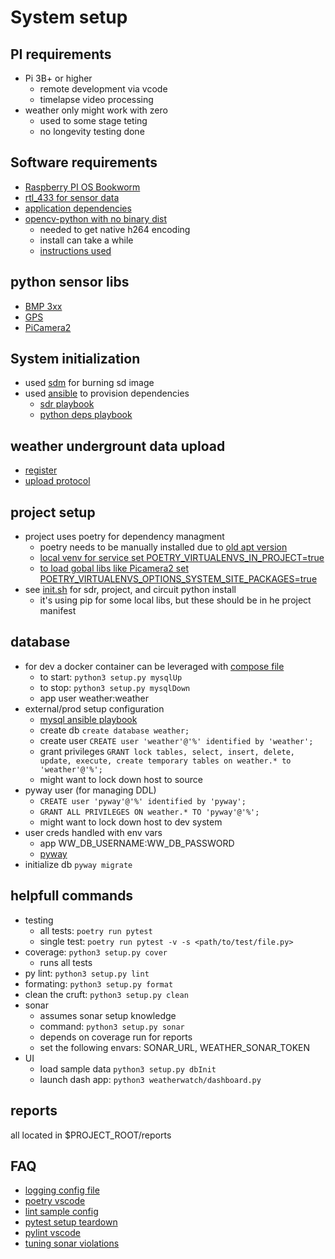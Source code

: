 # System setup

## PI requirements 
- Pi 3B+ or higher
    - remote development via vcode
    - timelapse video processing
- weather only might work with zero
    - used to some stage teting
    - no longevity testing done

## Software requirements
- [Raspberry PI OS Bookworm](https://www.raspberrypi.com/software/operating-systems/)
- [rtl_433 for sensor data ](https://github.com/merbanan/rtl_433)
- [application dependencies](/pyproject.toml?raw=true)
- [opencv-python with no binary dist](https://rockyshikoku.medium.com/use-h264-codec-with-cv2-videowriter-e00145ded181)
    - needed to get native h264 encoding
    - install can take a while
    - [instructions used](https://python-poetry.org/blog/announcing-poetry-1.2.0/#opting-out-of-binary-distributions)

## python sensor libs
- [BMP 3xx](https://github.com/adafruit/Adafruit_CircuitPython_BMP3XX)
- [GPS](https://github.com/adafruit/Adafruit_CircuitPython_GPS)
- [PiCamera2](https://datasheets.raspberrypi.com/camera/picamera2-manual.pdf)

## System initialization
- used [sdm](https://github.com/gitbls/sdm) for burning sd image
- used [ansible](https://docs.ansible.com/) to provision dependencies
    - [sdr playbook](https://raw.githubusercontent.com/tim-oe/piImage/refs/heads/main/src/ansible/weather/nesdr.yml)
    - [python deps playbook](https://raw.githubusercontent.com/tim-oe/piImage/refs/heads/main/src/ansible/weather/python.yml)

## weather undergrount data upload
- [register](https://www.wunderground.com/signup)
- [upload protocol](https://support.weather.com/s/article/PWS-Upload-Protocol?language=en_US)

## project setup
- project uses poetry for dependency managment
    - poetry needs to be manually installed due to [old apt version](https://github.com/pypa/pipx/issues/1481)
    - [local venv for service set POETRY_VIRTUALENVS_IN_PROJECT=true](https://python-poetry.org/docs/configuration/#virtualenvsin-project)
    - [to load gobal libs like Picamera2 set POETRY_VIRTUALENVS_OPTIONS_SYSTEM_SITE_PACKAGES=true](https://python-poetry.org/docs/configuration/#virtualenvsoptionssystem-site-packages)
- see [init.sh](/init.sh?raw=true) for sdr, project, and circuit python install
    - it's using pip for some local libs, but these should be in he project manifest

## database
- for dev a docker container can be leveraged with [compose file](/mariadb-docker-compose.yml?raw=true)
    - to start: ```python3 setup.py mysqlUp``` 
    - to stop:  ```python3 setup.py mysqlDown```
    - app user weather:weather     
- external/prod setup configuration
    - [mysql ansible playbook](https://raw.githubusercontent.com/tim-oe/piImage/refs/heads/main/src/ansible/apps/mysql.yml)
    - create db ```create database weather;``` 
    - create user ```CREATE user 'weather'@'%' identified by 'weather';``` 
    - grant privileges ```GRANT lock tables, select, insert, delete, update, execute, create temporary tables on weather.* to 'weather'@'%';```
    - might want to lock down host to source
- pyway user (for managing DDL)
    - ```CREATE user 'pyway'@'%' identified by 'pyway';``` 
    - ```GRANT ALL PRIVILEGES ON weather.* TO 'pyway'@'%';```
    - might want to lock down host to dev system
- user creds handled with env vars 
    - app WW_DB_USERNAME:WW_DB_PASSWORD
    - [pyway](https://github.com/jasondcamp/pyway?tab=readme-ov-file#configuration)
- initialize db ```pyway migrate``` 


## helpfull commands
- testing
    - all tests:   ```poetry run pytest```
    - single test: ```poetry run pytest -v -s <path/to/test/file.py>```
- coverage: ```python3 setup.py cover```
    - runs all tests 
- py lint: ```python3 setup.py lint```
- formating: ```python3 setup.py format```
- clean the cruft: ```python3 setup.py clean```
- sonar
    - assumes sonar setup knowledge
    - command: ```python3 setup.py sonar```
    - depends on coverage run for reports
    - set the following envars: SONAR_URL, WEATHER_SONAR_TOKEN 
- UI
    - load sample data ```python3 setup.py dbInit```
    - launch dash app: ```python3 weatherwatch/dashboard.py```

## reports
all located in $PROJECT_ROOT/reports

## FAQ
- [logging config file](https://gist.github.com/panamantis/5797dda98b1fa6fab2f739a7aacc5e9d)
- [poetry vscode](https://www.markhneedham.com/blog/2023/07/24/vscode-poetry-python-interpreter/)
- [lint sample config](https://github.com/atlassian-api/atlassian-python-api/blob/master/pyproject.toml)
- [pytest setup teardown](https://stackoverflow.com/questions/26405380/how-do-i-correctly-setup-and-teardown-for-my-pytest-class-with-tests)
- [pylint vscode](https://marketplace.visualstudio.com/items?itemName=ms-python.pylint)
- [tuning sonar violations](https://www.baeldung.com/sonar-exclude-violations)
